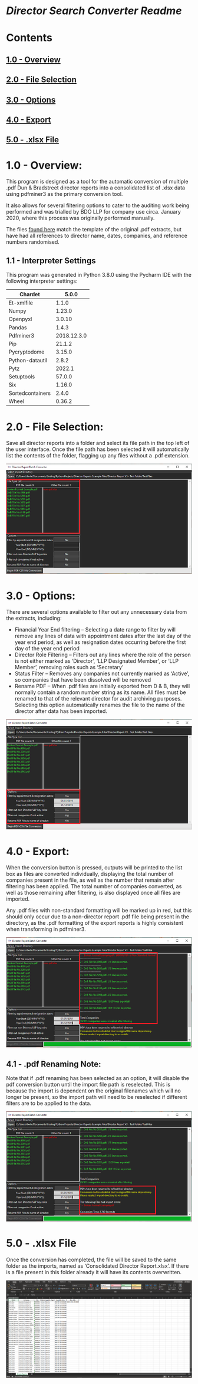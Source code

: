 ﻿# ***Director Search Converter Readme***
# Contents
## [1.0 - Overview](#overview)

## [2.0 - File Selection](#file-selection)

## [3.0 - Options](#options)

## [4.0 - Export](#export)

## [5.0 - .xlsx File](#file)



# <a name="overview"></a>1.0 - Overview:
This program is designed as a tool for the automatic conversion of multiple .pdf Dun & Bradstreet director reports into a consolidated list of .xlsx data using pdfminer3 as the primary conversion tool. 

It also allows for several filtering options to cater to the auditing work being performed and was trialled by BDO LLP for company use circa. January 2020, where this process was originally performed manually.

The files [found here](https://github.com/dwrlewis/Director-Search-Converter/tree/master/Test%20Files) match the template of the original .pdf extracts, but have had all references to director name, dates, companies, and reference numbers randomised.
## 1.1 - Interpreter Settings
This program was generated in Python 3.8.0 using the Pycharm IDE with the following interpreter settings:

|Chardet|5.0.0|
| - | - |
|Et-xmlfile|1.1.0|
|Numpy|1.23.0|
|Openpyxl|3.0.10|
|Pandas|1.4.3|
|Pdfminer3|2018.12.3.0|
|Pip|21.1.2|
|Pycryptodome|3.15.0|
|Python-datautil|2.8.2|
|Pytz|2022.1|
|Setuptools|57.0.0|
|Six|1.16.0|
|Sortedcontainers|2.4.0|
|Wheel|0.36.2|


# <a name="file-selection"></a>2.0 - File Selection:
Save all director reports into a folder and select its file path in the top left of the user interface. Once the file path has been selected it will automatically list the contents of the folder, flagging up any files without a .pdf extension.

![alt text](https://github.com/dwrlewis/Director-Search-Converter/blob/ccb4a3d79f2bbe8a0f457cbbd1e386f6f6513f49/README%20Images/Screen%201.png)

# <a name="options"></a>3.0 - Options:
There are several options available to filter out any unnecessary data from the extracts, including:

- Financial Year End filtering – Selecting a date range to filter by will remove any lines of data with appointment dates after the last day of the year end period, as well as resignation dates occurring before the first day of the year end period
- Director Role Filtering – Filters out any lines where the role of the person is not either marked as ‘Director’, ‘LLP Designated Member’, or ‘LLP Member’, removing roles such as ‘Secretary’
- Status Filter – Removes any companies not currently marked as ‘Active’, so companies that have been dissolved will be removed
- Rename PDF – When .pdf files are initially exported from D & B, they will normally contain a random number string as its name. All files must be renamed to that of the relevant director for audit archiving purposes. Selecting this option automatically renames the file to the name of the director after data has been imported.

![alt text](https://github.com/dwrlewis/Director-Search-Converter/blob/ccb4a3d79f2bbe8a0f457cbbd1e386f6f6513f49/README%20Images/Screen%202.png)

# <a name="export"></a>4.0 - Export:
When the conversion button is pressed, outputs will be printed to the list box as files are converted individually, displaying the total number of companies present in the file, as well as the number that remain after filtering has been applied. The total number of companies converted, as well as those remaining after filtering, is also displayed once all files are imported.

Any .pdf files with non-standard formatting will be marked up in red, but this should only occur due to a non-director report .pdf file being present in the directory, as the .pdf formatting of the export reports is highly consistent when transforming in pdfminer3.

![alt text](https://github.com/dwrlewis/Director-Search-Converter/blob/ccb4a3d79f2bbe8a0f457cbbd1e386f6f6513f49/README%20Images/Screen%203.png)


## 4.1 - .pdf Renaming Note:
Note that if .pdf renaming has been selected as an option, it will disable the pdf conversion button until the import file path is reselected. This is because the import is dependent on the original filenames which will no longer be present, so the import path will need to be reselected if different filters are to be applied to the data.

![alt text](https://github.com/dwrlewis/Director-Search-Converter/blob/ccb4a3d79f2bbe8a0f457cbbd1e386f6f6513f49/README%20Images/Screen%204.png)

# <a name="file"></a>5.0 - .xlsx File
Once the conversion has completed, the file will be saved to the same folder as the imports, named as ‘Consolidated Director Report.xlsx’. If there is a file present in this folder already it will have its contents overwritten.

![alt text](https://github.com/dwrlewis/Director-Search-Converter/blob/ccb4a3d79f2bbe8a0f457cbbd1e386f6f6513f49/README%20Images/Screen%205.png)

